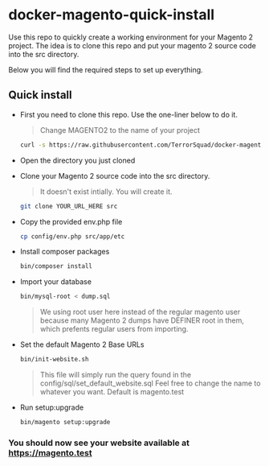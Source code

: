 # docker-magento-quick-install

Use this repo to quickly create a working environment for your Magento 2 project.
The idea is to clone this repo and put your magento 2 source code into the src directory.

Below you will find the required steps to set up everything.

## Quick install

- First you need to clone this repo. Use the one-liner below to do it.
    > Change MAGENTO2 to the name of your project

    ```bash
    curl -s https://raw.githubusercontent.com/TerrorSquad/docker-magento-quick-install/main/init.sh | bash -s MAGENTO2 clone
    ```

- Open the directory you just cloned

- Clone your Magento 2 source code into the src directory.

    > It doesn't exist intially. You will create it.

    ```bash
    git clone YOUR_URL_HERE src
    ```

- Copy the provided env.php file

    ```bash
    cp config/env.php src/app/etc
    ```

- Install composer packages

    ````bash
    bin/composer install
    ````

- Import your database

    ```bash
    bin/mysql-root < dump.sql
    ```

    > We using root user here instead of the regular magento user because many Magento 2 dumps have DEFINER root in them, which prefents regular users from importing.

- Set the default Magento 2 Base URLs

    ```bash
    bin/init-website.sh
    ```

    > This file will simply run the query found in the config/sql/set_default_website.sql
    > Feel free to change the name to whatever you want.
    > Default is magento.test

- Run setup:upgrade

    ```bash
    bin/magento setup:upgrade
    ```

### You should now see your website available at <https://magento.test>
